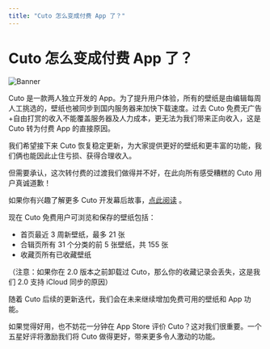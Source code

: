 ```yaml
---
title: "Cuto 怎么变成付费 App 了？"
---
```


# Cuto 怎么变成付费 App 了？

![Banner](../images/story/banner.jpg#width=100%)

Cuto 是一款两人独立开发的 App。为了提升用户体验，所有的壁纸是由编辑每周人工挑选的，壁纸也被同步到国内服务器来加快下载速度。过去 Cuto 免费无广告+自由打赏的收入不能覆盖服务器及人力成本，更无法为我们带来正向收入，这是 Cuto 转为付费 App 的直接原因。

我们希望接下来 Cuto 恢复稳定更新，为大家提供更好的壁纸和更丰富的功能，我们俩也能因此止住亏损、获得合理收入。

但需要承认，这次转付费的过渡我们做得并不好，在此向所有感受糟糕的 Cuto 用户真诚道歉！

如果你有兴趣了解更多 Cuto 开发幕后故事，[点此阅读](https://www.icodesign.me/posts/cuto2-story/) 。

现在 Cuto 免费用户可浏览和保存的壁纸包括：

- 首页最近 3 周新壁纸，最多 21 张
- 合辑页所有 31 个分类的前 5 张壁纸，共 155 张
- 收藏页所有已收藏壁纸

（注意：如果你在 2.0 版本之前卸载过 Cuto，那么你的收藏记录会丢失，这是我们 2.0 支持 iCloud 同步的原因）

随着 Cuto 后续的更新迭代，我们会在未来继续增加免费可用的壁纸和 App 功能。

如果觉得好用，也不妨花一分钟在 App Store 评价 Cuto？这对我们很重要。一个五星好评将激励我们将 Cuto 做得更好，带来更多令人激动的功能。
